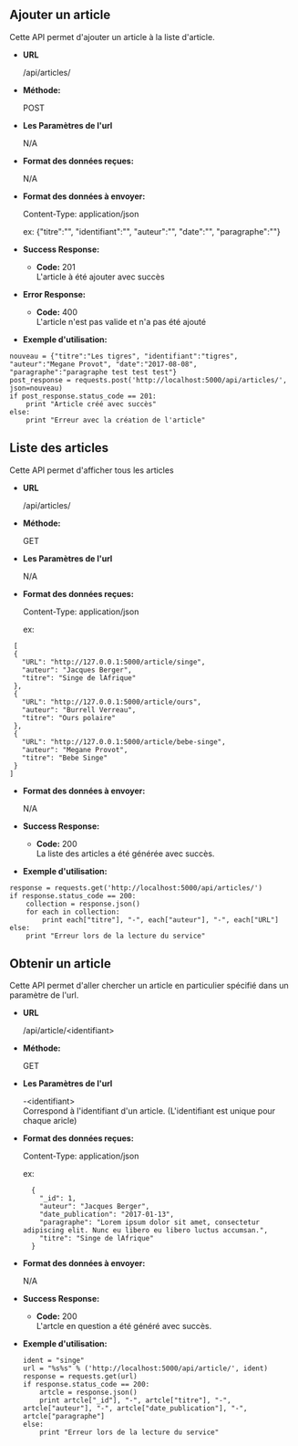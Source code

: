 **Ajouter un article**
----
Cette API permet d'ajouter un article à la liste d'article.

* **URL**

  /api/articles/

* **Méthode:**

  POST

*  **Les Paramètres de l'url**

   N/A

* **Format des données reçues:**

   N/A

* **Format des données à envoyer:**

  Content-Type: application/json

  ex: {"titre":"", "identifiant":"", "auteur":"", "date":"", "paragraphe":""}

* **Success Response:**

  * **Code:** 201 <br />
   L'article à été ajouter avec succès

* **Error Response:**

  * **Code:** 400 <br />
    L'article n'est pas valide et n'a pas été ajouté

* **Exemple d'utilisation:**

```
nouveau = {"titre":"Les tigres", "identifiant":"tigres", "auteur":"Megane Provot", "date":"2017-08-08", "paragraphe":"paragraphe test test test"}
post_response = requests.post('http://localhost:5000/api/articles/', json=nouveau)
if post_response.status_code == 201:
    print "Article créé avec succès"
else:
    print "Erreur avec la création de l'article"
```


**Liste des articles**
----
Cette API permet d'afficher tous les articles

* **URL**

  /api/articles/

* **Méthode:**

  GET

*  **Les Paramètres de l'url**

    N/A

* **Format des données reçues:**

  Content-Type: application/json

  ex:
 ```
  [
  {
    "URL": "http://127.0.0.1:5000/article/singe",
    "auteur": "Jacques Berger",
    "titre": "Singe de lAfrique"
  },
  {
    "URL": "http://127.0.0.1:5000/article/ours",
    "auteur": "Burrell Verreau",
    "titre": "Ours polaire"
  },
  {
    "URL": "http://127.0.0.1:5000/article/bebe-singe",
    "auteur": "Megane Provot",
    "titre": "Bebe Singe"
  }
]
```

* **Format des données à envoyer:**

  N/A

* **Success Response:**

  * **Code:** 200 <br />
   La liste des articles a été générée avec succès.


* **Exemple d'utilisation:**

```
response = requests.get('http://localhost:5000/api/articles/')
if response.status_code == 200:
    collection = response.json()
    for each in collection:
        print each["titre"], "-", each["auteur"], "-", each["URL"]
else:
    print "Erreur lors de la lecture du service"
```



**Obtenir un article**
----
Cette API permet d'aller chercher un article en particulier spécifié dans un paramètre de l'url.

* **URL**

  /api/article/\<identifiant\>

* **Méthode:**

  GET

*  **Les Paramètres de l'url**

    -\<identifiant\> <br />
    Correspond à l'identifiant d'un article. (L'identifiant est unique pour chaque aricle)

* **Format des données reçues:**

  Content-Type: application/json

  ex:
  ```
    {
      "_id": 1,
      "auteur": "Jacques Berger",
      "date_publication": "2017-01-13",
      "paragraphe": "Lorem ipsum dolor sit amet, consectetur adipiscing elit. Nunc eu libero eu libero luctus accumsan.",
      "titre": "Singe de lAfrique"
    }
   ```

* **Format des données à envoyer:**

    N/A

* **Success Response:**

  * **Code:** 200 <br />
   L'artcle en question a été généré avec succès.

* **Exemple d'utilisation:**

    ```
    ident = "singe"
    url = "%s%s" % ('http://localhost:5000/api/article/', ident)
    response = requests.get(url)
    if response.status_code == 200:
        artcle = response.json()
        print artcle["_id"], "-", artcle["titre"], "-", artcle["auteur"], "-", artcle["date_publication"], "-", artcle["paragraphe"]
    else:
        print "Erreur lors de la lecture du service"
    ```